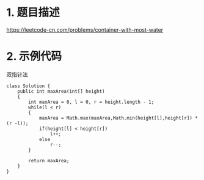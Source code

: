 ﻿# 1. 题目描述
https://leetcode-cn.com/problems/container-with-most-water
# 2. 示例代码
双指针法
```
class Solution {
    public int maxArea(int[] height) 
    {
        int maxArea = 0, l = 0, r = height.length - 1;
        while(l < r)
        {
            maxArea = Math.max(maxArea,Math.min(height[l],height[r]) * (r -l));
            if(height[l] < height[r])
                l++;
            else
                r--;
        }

        return maxArea;
    }
}
```

